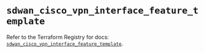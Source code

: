 # `sdwan_cisco_vpn_interface_feature_template`

Refer to the Terraform Registry for docs: [`sdwan_cisco_vpn_interface_feature_template`](https://registry.terraform.io/providers/ciscodevnet/sdwan/0.8.0/docs/resources/cisco_vpn_interface_feature_template).
